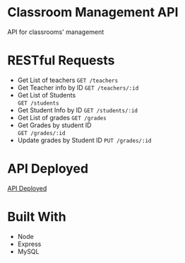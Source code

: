 # Classroom Management API
API for classrooms' management

# RESTful Requests
* Get List of teachers
`GET /teachers`
* Get Teacher info by ID
`GET /teachers/:id`
* Get List of Students    
`GET /students`
* Get Student Info by ID
`GET /students/:id`
* Get List of grades
`GET /grades`
* Get Grades by student ID    
`GET /grades/:id`
* Update grades by Student ID
`PUT /grades/:id`

# API Deployed
[API Deployed](https://class-room-management-api.herokuapp.com/)
# Built With

* Node
* Express
* MySQL
